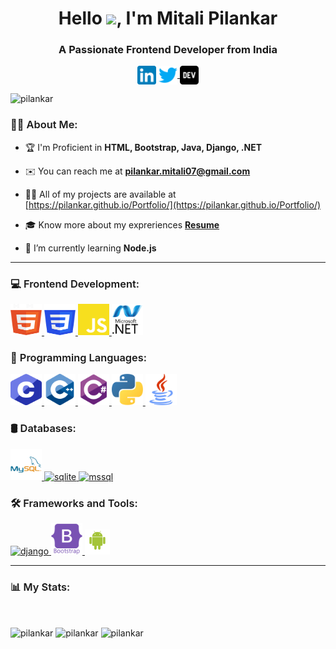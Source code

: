 <h1 align="center">
    Hello
    <img src="https://user-images.githubusercontent.com/63506466/163518998-7c05e2df-d20f-4731-ba24-8c54c287f621.gif"
        width="35" />, I'm <span style="font-weight:700; ">Mitali Pilankar </span>   
</h1>
<h3 align="center">A Passionate Frontend Developer from India</h3>
<p align="center">
    <a href="https://www.linkedin.com/in/mitali-pilankar-616077219/" target="blank" title="LinkedIn" style="text-decoration:none">
    <img align="center"
        src="icons/linkedin.png" alt="Linked In" height="30"
        width="30" />
    </a>
    <a href="https://twitter.com/mitalipilankar" target="blank" title="Twitter">
    <img align="center"
        src="icons/twitter.png" alt="Twitter" height="30" width="30" />
    </a>
    <a href="https://dev.to/mitalipilankar" target="blank" style="text-decoration:none"  title="Dev.to">
        <img align="center" src="icons/dev.png"
            alt="DEV.IO" height="30" width="30" />
    </a>
</p>

<p align="left"> <img src="https://komarev.com/ghpvc/?username=pilankar&label=Profile%20views&color=0e75b6&style=flat" alt="pilankar" /> </p>

<h3 align="left" style="font-weight:600; "> 🙋🏻 About Me:</h3>

- 🏆 I'm Proficient in **HTML, Bootstrap, Java, Django, .NET** 

- ✉️ You can reach me at **pilankar.mitali07@gmail.com**

- 👨‍💻 All of my projects are available at [https://pilankar.github.io/Portfolio/](https://pilankar.github.io/Portfolio/)

- 🎓 Know more about my expreriences **[Resume](https://drive.google.com/file/d/1w44Mjw2n6fmJityJL4WamMcc5UCMD20U/view)**

- 🎯 I’m currently learning **Node.js** 

---

<h3 align="left" style="font-weight:600; ">💻 Frontend Development:</h3>
<p align="left">
    <a href="https://developer.mozilla.org/en-US/docs/Web/HTML" target="_blank" title="HTML" rel="noreferrer">
        <img src="icons/html.svg"
            alt="html" width="50" height="50" />
    </a>
    <a href="https://developer.mozilla.org/en-US/docs/Web/CSS" target="_blank" title="CSS" rel="noreferrer">
        <img src="icons/css.svg"
            alt="css" width="50" height="50" />
    </a>
    <a href="https://developer.mozilla.org/en-US/docs/Web/JavaScript" target="_blank" rel="noreferrer" title="Javascript">
        <img src="icons/javascript.svg"
            alt="javascript" width="50" height="50" />
    </a>
    <a href="https://dotnet.microsoft.com/" target="_blank" rel="noreferrer" title=".NET"> <img src="https://raw.githubusercontent.com/devicons/devicon/master/icons/dot-net/dot-net-original-wordmark.svg" alt="dotnet" width="50" height="50"/> </a>
</p>

<h3 align="left" style="font-weight:600; ">📖 Programming Languages:</h3>
<p align="left">
    <a href="https://docs.microsoft.com/en-us/cpp/c-language/?view=msvc-170" target="_blank" title="C Language" rel="noreferrer">
        <img src="icons/c.svg"
            alt="clanguage" width="50" height="50" />
    </a>
    <a href="https://docs.microsoft.com/en-us/cpp/cpp/?view=msvc-170" target="_blank" title="C++" rel="noreferrer">
        <img src="icons/cpp.png"
            alt="cpp" width="50" height="50" />
    </a>
    <a href="https://www.w3schools.com/cs/" target="_blank" title="C Sharp" rel="noreferrer"> 
        <img src="https://raw.githubusercontent.com/devicons/devicon/master/icons/csharp/csharp-original.svg" alt="csharp" width="50" height="50"/> 
    </a>
    <a href="https://www.python.org/" target="_blank" rel="noreferrer" title="Python">
        <img src="icons/python.png"
            alt="python" width="50" height="50" />
    </a>
    <a href="https://www.java.com" target="_blank" rel="noreferrer" title="Java"> 
        <img src="icons/java.png" alt="java" width="50" height="50"/> 
    </a>
</p>

<h3 align="left" style="font-weight:600; ">🛢 Databases:</h3>
<p align="left">
    <a href="https://www.mysql.com/" target="_blank" title="MySQL" rel="noreferrer">
        <img src="icons/mysql.png"
            alt="mysql" width="50" height="50" />
    </a>
    <a href="https://www.sqlite.org/" target="_blank" title="sqlite" rel="noreferrer"> 
        <img src="https://www.vectorlogo.zone/logos/sqlite/sqlite-icon.svg" alt="sqlite" width="50" height="50"/> 
    </a>
    <a href="https://www.microsoft.com/en-us/sql-server" title="mssql" target="_blank" rel="noreferrer"> 
        <img src="https://www.svgrepo.com/show/303229/microsoft-sql-server-logo.svg" alt="mssql" width="40" height="40"/> 
    </a>
</p>

<h3 align="left" style="font-weight:600; ">🛠️ Frameworks and Tools:</h3>
<p align="left">
     <a href="https://www.djangoproject.com/" target="_blank" title="Django" rel="noreferrer">
        <img src="https://cdn.worldvectorlogo.com/logos/django.svg" alt="django" width="50" height="50" />
    </a>
    <a href="https://getbootstrap.com" target="_blank" rel="noreferrer" title="Bootstrap"> 
        <img src="https://raw.githubusercontent.com/devicons/devicon/master/icons/bootstrap/bootstrap-plain-wordmark.svg" alt="bootstrap" width="50" height="50"/> 
    </a>
    <a href="https://developer.android.com" target="_blank" rel="noreferrer" title="Android"> <img src="https://raw.githubusercontent.com/devicons/devicon/master/icons/android/android-original-wordmark.svg" alt="android" width="40" height="40"/> </a>
</p>

---

<h3 align="left" style="font-weight:600; "> 📊 My Stats:</h3>
<br>
<p align="left">
    <img align="center" src="https://github-readme-stats.vercel.app/api/top-langs?username=pilankar&show_icons=true&locale=en&layout=compact" height="200" alt="pilankar" />

<img align="center" src="https://github-readme-stats.vercel.app/api?username=pilankar&show_icons=true&locale=en" height="200" alt="pilankar" />

<img align="center" src="https://github-readme-streak-stats.herokuapp.com/?user=pilankar&" height="200" alt="pilankar" />

</p>
